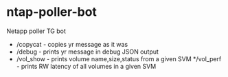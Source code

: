 # ntap-poller-bot
Netapp poller TG bot

- /copycat - copies yr message as it was
- /debug - prints yr message in debug JSON output
- /vol_show - prints volume name,size,status from a given SVM
*/vol_perf - prints RW latency of all volumes in a given SVM
